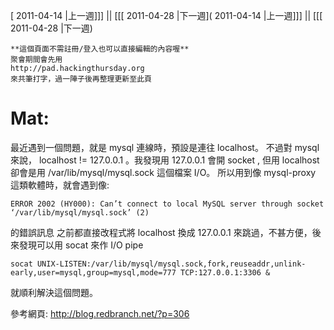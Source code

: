 [ 2011-04-14 |上一週]]] || [[[ 2011-04-28 |下一週]( 2011-04-14 |上一週]]] || [[[ 2011-04-28 |下一週)




    **這個頁面不需註冊/登入也可以直接編輯的內容喔**
    聚會期間會先用 
    http://pad.hackingthursday.org
    來共筆打字，過一陣子後再整理更新至此頁


# Mat:

最近遇到一個問題，就是 mysql 連線時，預設是連往 localhost。
不過對 mysql 來說， localhost != 127.0.0.1 。我發現用 127.0.0.1 會開 socket , 但用 localhost 卻會是用 /var/lib/mysql/mysql.sock 這個檔案 I/O。
所以用到像 mysql-proxy 這類軟體時，就會遇到像:

    ERROR 2002 (HY000): Can’t connect to local MySQL server through socket ‘/var/lib/mysql/mysql.sock’ (2)

的錯誤訊息
之前都直接改程式將 localhost 換成 127.0.0.1 來跳過，不甚方便，後來發現可以用 socat 來作 I/O pipe


    socat UNIX-LISTEN:/var/lib/mysql/mysql.sock,fork,reuseaddr,unlink-early,user=mysql,group=mysql,mode=777 TCP:127.0.0.1:3306 &


就順利解決這個問題。

參考網頁: <http://blog.redbranch.net/?p=306>  